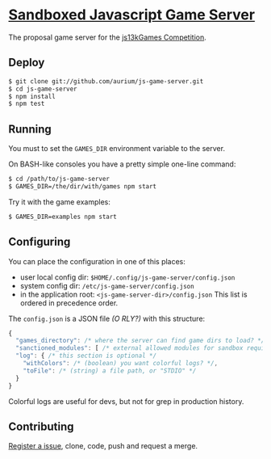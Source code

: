 # [Sandboxed Javascript Game Server](http://aurium.github.io/js-game-server)
The proposal game server for the [js13kGames Competition](http://js13kgames.com).

## Deploy
```sh
$ git clone git://github.com/aurium/js-game-server.git
$ cd js-game-server
$ npm install
$ npm test
```

## Running

You must to set the `GAMES_DIR` environment variable to the server.

On BASH-like consoles you have a pretty simple one-line command:
```sh
$ cd /path/to/js-game-server
$ GAMES_DIR=/the/dir/with/games npm start
```

Try it with the game examples:
```sh
$ GAMES_DIR=examples npm start
```

## Configuring

You can place the configuration in one of this places:
- user local config dir: `$HOME/.config/js-game-server/config.json`
- system config dir: `/etc/js-game-server/config.json`
- in the application root: `<js-game-server-dir>/config.json`
This list is ordered in precedence order.

The `config.json` is a JSON file *(O RLY?)* with this structure:
```javascript
{
  "games_directory": /* where the server can find game dirs to load? */,
  "sanctioned_modules": [ /* external allowed modules for sandbox require */ ],
  "log": { /* this section is optional */
    "withColors": /* (boolean) you want colorful logs? */,
    "toFile": /* (string) a file path, or "STDIO" */
  }
}
```
Colorful logs are useful for devs, but not for grep in production history.

## Contributing

[Register a issue](http://github.com/aurium/js-game-server/issues),
clone, code, push and request a merge.
